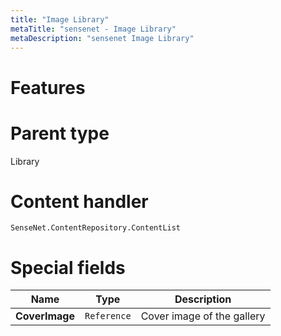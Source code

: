 ```yaml
---
title: "Image Library"
metaTitle: "sensenet - Image Library"
metaDescription: "sensenet Image Library"
---
```


# Features

# Parent type

Library

# Content handler

`SenseNet.ContentRepository.ContentList`

# Special fields

| Name           | Type        | Description                |
| -------------- | ----------- | -------------------------- |
| **CoverImage** | `Reference` | Cover image of the gallery |
